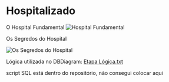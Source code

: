 # Hospitalizado
O Hospital Fundamental
![Hospital Fundamental](https://github.com/devictor1/Hospitalizado/assets/126830080/0fd4e5a0-fa73-4544-a7cc-a56b5272801e)

Os Segredos do Hospital

![Os Segredos do Hospital](https://github.com/devictor1/Hospitalizado/assets/126830080/45bcd285-f345-4133-9230-8f37460d4de6)

Lógica utilizada no DBDiagram:
[Etapa Lógica.txt](https://github.com/devictor1/Hospitalizado/files/11729102/Etapa.Logica.txt)

script SQL está dentro do repositório, não consegui colocar aqui
